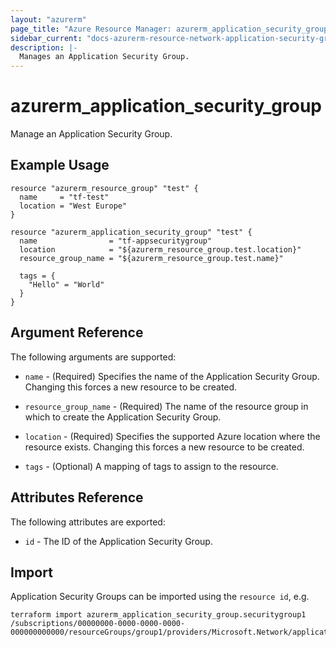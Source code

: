 ```yaml
---
layout: "azurerm"
page_title: "Azure Resource Manager: azurerm_application_security_group"
sidebar_current: "docs-azurerm-resource-network-application-security-group"
description: |-
  Manages an Application Security Group.
---
```


# azurerm_application_security_group

Manage an Application Security Group.

## Example Usage

```hcl
resource "azurerm_resource_group" "test" {
  name     = "tf-test"
  location = "West Europe"
}

resource "azurerm_application_security_group" "test" {
  name                = "tf-appsecuritygroup"
  location            = "${azurerm_resource_group.test.location}"
  resource_group_name = "${azurerm_resource_group.test.name}"

  tags = {
    "Hello" = "World"
  }
}
```

## Argument Reference

The following arguments are supported:

* `name` - (Required) Specifies the name of the Application Security Group. Changing this forces a new resource to be created.

* `resource_group_name` - (Required) The name of the resource group in which to create the Application Security Group.

* `location` - (Required) Specifies the supported Azure location where the resource exists. Changing this forces a new resource to be created.

* `tags` - (Optional) A mapping of tags to assign to the resource.

## Attributes Reference

The following attributes are exported:

* `id` - The ID of the Application Security Group.

## Import

Application Security Groups can be imported using the `resource id`, e.g.

```shell
terraform import azurerm_application_security_group.securitygroup1 /subscriptions/00000000-0000-0000-0000-000000000000/resourceGroups/group1/providers/Microsoft.Network/applicationSecurityGroups/securitygroup1
```
